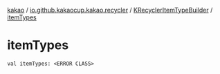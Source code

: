 [kakao](../../index.md) / [io.github.kakaocup.kakao.recycler](../index.md) / [KRecyclerItemTypeBuilder](index.md) / [itemTypes](./item-types.md)

# itemTypes

`val itemTypes: <ERROR CLASS>`